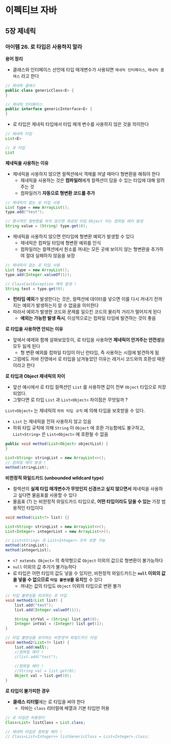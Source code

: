# 이펙티브 자바 

## 5장 제네릭

### 아이템 26. 로 타입은 사용하지 말라

**용어 정리**
- 클래스와 인터페이스 선언에 타입 매개변수가 사용되면 `제네릭 인터페이스`, `제네릭 클래스` 라고 한다
```java
// 제네릭 클래스
public class genericClass<E> {
}

// 제네릭 인터페이스
public interface genericInterface<E> {
}
```
- 로 타입은 제네릭 타입에서 타입 매개 변수를 사용하지 않은 것을 의미한다
```java
// 제네릭 타입
List<E>

// 로 타입
List
```

**제네릭을 사용하는 이유**
- 제네릭을 사용하지 않으면 컬렉션에서 객체를 꺼낼 때마다 형변환을 해줘야 한다
  - 제네릭을 사용하는 것은 **컴파일러**에게 컬렉션이 담을 수 있는 타입에 대해 알려주는 것
  - 컴파일러가 **자동으로 형변환 코드를 추가**
```java
// 제네릭이 없는 로 타입 사용
List type = new ArrayList();
type.add("test");

// 명시적인 형변환을 하지 않으면 제공된 타입 Object 라는 컴파일 에러 발생
String value = (String) type.get(0);
```

- 제네릭을 사용하지 않으면 런타임에 형변환 예외가 발생할 수 있다
  - 제네릭은 컴파일 타임에 형변환 예외를 인식
  - 컴파일러는 컬렉션에서 원소를 꺼내는 모든 곳에 보이지 않는 형변환을 추가하여 절대 실패하지 않음을 보장
```java
// 제네릭이 없는 로 타입 사용
List type = new ArrayList();
type.add(Integer.valueOf(1));

// ClassCastException 예외 발생 !
String test = type.get(0);
```
- **런타임 예외**가 발생한다는 것은, 컬렉션에 데이터를 넣으면 이를 다시 꺼내기 전까지는 예외가 발생하는지 알 수 없음을 의미한다
- 따라서 예외가 발생한 코드와 문제를 일으킨 코드의 물리적 거리가 멀어지게 된다
  - **예외는 가능한 발생 즉시**, 이상적으로는 컴파일 타임에 발견하는 것이 좋음

**로 타입을 사용하면 안되는 이유**
- 앞에서 예제와 함께 살펴보았듯이, 로 타입을 사용하면 **제네릭이 안겨주는 안전성**을 모두 잃게 된다
  - 형 변환 예외를 컴파일 타임이 아닌 런타임, 즉 사용하는 시점에 발견하게 됨
- 그럼에도 자바 진영에서 로 타입을 남겨놓았던 이유는 레거시 코드와의 호환성 때문이라고 한다

**로 타입과 Object 제네릭의 차이**
- 앞선 예시에서 로 타입 컬렉션인 `List` 를 사용하면 값이 전부 `Object` 타입으로 저장되었다.
- 그렇다면 로 타입 `List` 과  `List<Object>` 차이점은 무엇일까 ?

`List<Object>` 는 제네릭의 `하위 타입 규칙` 에 의해 타입을 보호받을 수 있다.
- `List` 는 제네릭을 전혀 사용하지 않고 있음
- 하위 타입 규칙에 의해 `String` 이 `Object` 에 호환 가능함에도 불구하고, `List<String>` 은 `List<Object>` 에 호환될 수 없음
```java
public void method(List<Object> objectList) {
}

List<String> stringList = new ArrayList<>();
// 컴파일 에러 발생 !
method(stringList);
```

**비한정적 와일드카드 (unbounded wildcard type)**
- 컬렉션의 **실제 타입 매개변수가 무엇인지 신경쓰고 싶지 않으면서** 제네릭을 사용하고 싶다면 물음표를 사용할 수 있다
- 물음표 (?) 는 비한정적 와일드카드 타입으로, **어떤 타입이라도 담을 수 있는** 가장 범용적인 타입이다
```java
void method(List<?> list) {}

List<String> stringList = new ArrayList<>();
List<Integer> integerList = new ArrayList<>();

// List<String> 과 List<Integer> 모두 호환 가능
method(stringList);
method(integerList);
```
- `<? extends Object>` 의 축약형으로 `Object` 이외의 값으로 형변환이 불가능하다
- `null` 이외의 값 추가가 불가능하다
- 로 타입은 어떤 타입의 값도 넣을 수 있지만, 비한정적 와일드카드는 **`null` 이외의 값을 넣을 수 없으므로** **`타입 불변셩`을 유지**할 수 있다
  - 꺼내는 값의 타입도 `Object` 이외의 타입으로 변환 불가 
```java
// 타입 불변성을 파괴하는 로 타입
void method1(List list) {
    list.add("test");
    list.add(Integer.valueOf(1));

    String strVal = (String) list.get(0);
    Integer intVal = (Integer) list.get(1);
}

// 타입 불변성을 유지하는 비한정적 와일드카드 타입
void method2(List<?> list) {
    list.add(null);
    //컴파일 에러 !
    //list.add("test");
    
    //컴파일 에러 !
    //String val = list.get(0);
    Object val = list.get(0);
}
```

**로 타입이 불가피한 경우**
- **클래스 리터럴**에는 로 타입을 써야 한다
  - 자바는 `class` 리터럴에 배열과 기본 타입만 허용
```java
// 로 타입만 허용한다 
Class<List> listClass = List.class;

// 제네릭 타입은 컴파일 에러 !
// Class<List<Integer>> listGenericClass = List<Integer>.class;
```